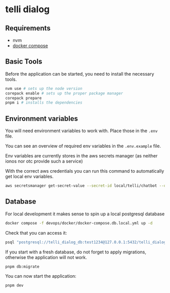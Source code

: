 # telli dialog

## Requirements

- nvm
- [docker compose](https://docs.docker.com/compose/install/)

## Basic Tools

Before the application can be started, you need to install the necessary tools.

```sh
nvm use # sets up the node version
corepack enable # sets up the proper package manager
corepack prepare
pnpm i # installs the dependencies
```

## Environment variables

You will need environment variables to work with.
Place those in the `.env` file.

You can see an overview of required env variables in the `.env.example` file.

Env variables are currently stores in the aws secrets manager (as neither ionos nor otc provide such a service)

With the correct aws credentials you can run this command to automatically get local env variables.

```sh
aws secretsmanager get-secret-value --secret-id local/telli/chatbot --query 'SecretString' --output text | jq -r 'to_entries | .[] | "\(.key)=\(.value)"' > .env
```

## Database

For local development it makes sense to spin up a local postgresql database

```sh
docker compose -f devops/docker/docker-compose.db.local.yml up -d
```

Check that you can access it:

```sh
psql "postgresql://telli_dialog_db:test1234@127.0.0.1:5432/telli_dialog_db"
```

If you start with a fresh database, do not forget to apply migrations, otherwise the application will not work.

```sh
pnpm db:migrate
```

You can now start the application:

```sh
pnpm dev
```
